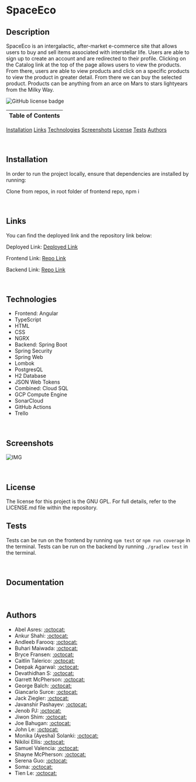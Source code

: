 # SpaceEco

## Description
SpaceEco is an intergalactic, after-market e-commerce site that allows users to buy and sell items associated with interstellar life. Users are able to sign up to create an account and are redirected to their profile. Clicking on the Catalog link at the top of the page allows users to view the products. From there, users are able to view products and click on a specific products to view the product in greater detail. From there we can buy the selected product. Products can be anything from an arce on Mars to stars lightyears from the Milky Way.

![GitHub license badge](https://img.shields.io/badge/license-GPL-orange?style=for-the-badge&logo=appveyor)

Table of Contents |
-------------------|
[Installation](#Installation)
[Links](#Links)
[Technologies](#Technologies)
[Screenshots](#Screenshots)
[License](#License)
[Tests](#Tests)
[Authors](#Authors)

<br />

## Installation

In order to run the project locally, ensure that dependencies are installed by running:

Clone from repos, in root folder of frontend repo, npm i

<br />

## Links

You can find the deployed link and the repository link below:

Deployed Link: [Deployed Link]()

Frontend Link: [Repo Link](https://github.com/cerafinn/SpaceEco-frontend)

Backend Link: [Repo Link](https://github.com/cerafinn/SpaceEco-backend)

<br />

## Technologies

* Frontend: Angular
* TypeScript
* HTML
* CSS
* NGRX
* Backend: Spring Boot
* Spring Security
* Spring Web
* Lombok
* PostgresQL
* H2 Database
* JSON Web Tokens
* Combined: Cloud SQL
* GCP Compute Engine
* SonarCloud
* GitHub Actions
* Trello

<br />

## Screenshots

![IMG](./assets/images/SpaceEco-screenshot.png)

<br />

##  License

The license for this project is the GNU GPL. For full details, refer to the LICENSE.md file within the repository.

## Tests

Tests can be run on the frontend by running `npm test` or `npm run coverage` in the terminal. Tests can be run on the backend by running `./gradlew test` in the terminal.

<br />

## Documentation

<br />

## Authors

* Abel Asres: [:octocat:](https://github.com/)
* Ankur Shahi: [:octocat:](https://github.com/)
* Andleeb Farooq: [:octocat:](https://github.com/cerafinn)
* Buhari Maiwada: [:octocat:](https://github.com/)
* Bryce Fransen: [:octocat:](https://github.com/)
* Caitlin Talerico: [:octocat:](https://github.com/)
* Deepak Agarwal: [:octocat:](https://github.com/)
* Devathidhan S: [:octocat:](https://github.com/)
* Garrett McPherson: [:octocat:](https://github.com/)
* George Balch: [:octocat:](https://github.com/)
* Giancarlo Surce: [:octocat:](https://github.com/)
* Jack Ziegler: [:octocat:](https://github.com/)
* Javanshir Pashayev: [:octocat:](https://github.com/)
* Jenob PJ: [:octocat:](https://github.com/)
* Jiwon Shim: [:octocat:](https://github.com/)
* Joe Bahugan: [:octocat:](https://github.com/)
* John Le: [:octocat:](https://github.com/)
* Monika (Ayesha) Solanki: [:octocat:](https://github.com/)
* Nikiloi Ellis: [:octocat:](https://github.com/)
* Samuel Valencia: [:octocat:](https://github.com/)
* Shayne McPherson: [:octocat:](https://github.com/)
* Serena Guo: [:octocat:](https://github.com/)
* Soma: [:octocat:](https://github.com/)
* Tien Le: [:octocat:](https://github.com/)

<br />